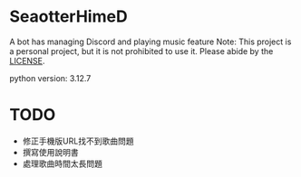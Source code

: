 # SeaotterHimeD  
A bot has managing Discord and playing music feature
Note: This project is a personal project, but it is not prohibited to use it. Please abide by the [LICENSE](./LICENSE).

python version: 3.12.7

# TODO
* 修正手機版URL找不到歌曲問題
* 撰寫使用說明書
* 處理歌曲時間太長問題